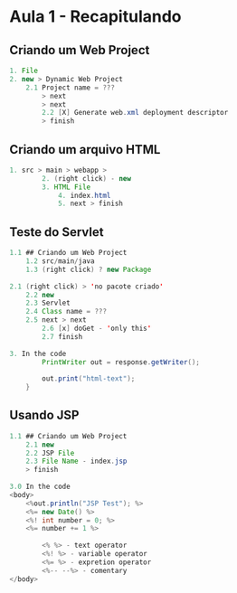# Aula 1 - Recapitulando

## Criando um Web Project
~~~java
1. File
2. new > Dynamic Web Project
	2.1 Project name = ??? 
		> next 
		> next
		2.2 [X] Generate web.xml deployment descriptor
		> finish
~~~

## Criando um arquivo HTML
~~~java
1. src > main > webapp >
		2. (right click) - new
		3. HTML File
			4. index.html
			5. next > finish
~~~

## Teste do Servlet
~~~java
1.1 ## Criando um Web Project
	1.2 src/main/java
	1.3 (right click) ? new Package
	
2.1 (right click) > 'no pacote criado'
	2.2 new
	2.3 Servlet
	2.4 Class name = ???
	2.5 next > next
		2.6 [x] doGet - 'only this'
		2.7 finish
		
3. In the code
		PrintWriter out = response.getWriter();
		
		out.print("html-text");
	}
~~~

## Usando JSP
~~~java
1.1 ## Criando um Web Project
	2.1 new 
	2.2 JSP File
	2.3 File Name - index.jsp
	> finish
	
3.0 In the code
<body>
	<%out.println("JSP Test"); %>
	<%= new Date() %>
	<%! int number = 0; %>
	<%= number += 1 %>
		
		<% %> - text operator
		<%! %> - variable operator
		<%= %> - expretion operator
		<%-- --%> - comentary
</body>
~~~

